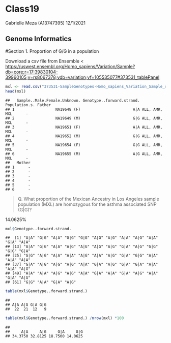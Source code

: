 Class19
================
Gabrielle Meza (A13747395)
12/1/2021

## Genome Informatics

#Section 1. Proportion of G/G in a population

Download a csv file from Ensemble \<
<https://uswest.ensembl.org/Homo_sapiens/Variation/Sample?db=core;r=17:39830104-39960105;v=rs8067378;vdb=variation;vf=105535077#373531_tablePanel>

``` r
mxl <- read.csv("373531-SampleGenotypes-Homo_sapiens_Variation_Sample_rs8067378.csv")
head(mxl)
```

    ##   Sample..Male.Female.Unknown. Genotype..forward.strand. Population.s. Father
    ## 1                  NA19648 (F)                       A|A ALL, AMR, MXL      -
    ## 2                  NA19649 (M)                       G|G ALL, AMR, MXL      -
    ## 3                  NA19651 (F)                       A|A ALL, AMR, MXL      -
    ## 4                  NA19652 (M)                       G|G ALL, AMR, MXL      -
    ## 5                  NA19654 (F)                       G|G ALL, AMR, MXL      -
    ## 6                  NA19655 (M)                       A|G ALL, AMR, MXL      -
    ##   Mother
    ## 1      -
    ## 2      -
    ## 3      -
    ## 4      -
    ## 5      -
    ## 6      -

> Q. What proportion of the Mexican Ancestry in Los Angeles sample
> population (MXL) are homozygous for the asthma associated SNP (G\|G)?

14.0625%

``` r
mxl$Genotype..forward.strand.
```

    ##  [1] "A|A" "G|G" "A|A" "G|G" "G|G" "A|G" "A|G" "A|A" "A|G" "A|A" "G|A" "A|A"
    ## [13] "A|A" "G|G" "A|A" "A|G" "A|G" "A|G" "A|G" "G|A" "A|G" "G|G" "G|G" "G|A"
    ## [25] "G|G" "A|G" "A|A" "A|A" "A|G" "A|A" "A|G" "G|A" "G|G" "A|A" "A|A" "A|A"
    ## [37] "G|A" "A|G" "A|G" "A|G" "A|A" "G|A" "A|G" "G|A" "G|A" "A|A" "A|A" "A|G"
    ## [49] "A|A" "A|A" "A|G" "A|G" "A|A" "G|A" "A|A" "G|A" "A|G" "A|A" "G|A" "A|G"
    ## [61] "G|G" "A|A" "G|A" "A|G"

``` r
table(mxl$Genotype..forward.strand.)
```

    ## 
    ## A|A A|G G|A G|G 
    ##  22  21  12   9

``` r
table(mxl$Genotype..forward.strand.) /nrow(mxl) *100
```

    ## 
    ##     A|A     A|G     G|A     G|G 
    ## 34.3750 32.8125 18.7500 14.0625
